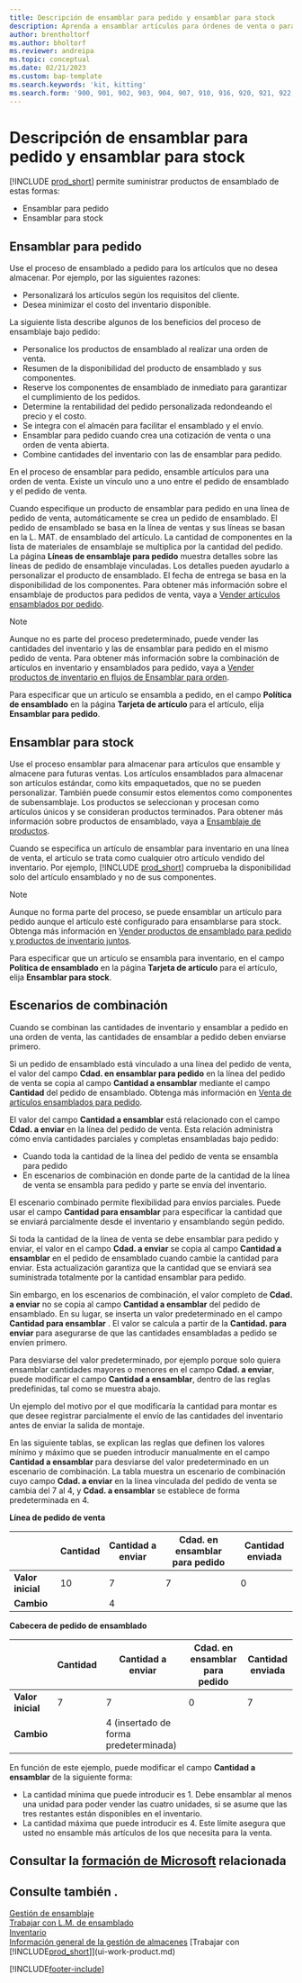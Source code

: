 ```yaml
---
title: Descripción de ensamblar para pedido y ensamblar para stock
description: Aprenda a ensamblar artículos para órdenes de venta o para mantenerlos en stock para futuras ventas.
author: brentholtorf
ms.author: bholtorf
ms.reviewer: andreipa
ms.topic: conceptual
ms.date: 02/21/2023
ms.custom: bap-template
ms.search.keywords: 'kit, kitting'
ms.search.form: '900, 901, 902, 903, 904, 907, 910, 916, 920, 921, 922, 923, 940, 941, 942, 930, 931, 932, 914, 915, 905'
---
```

# <a name="understanding-assemble-to-order-and-assemble-to-stock"></a><a name="understanding-assemble-to-order-and-assemble-to-stock"></a><a name="understanding-assemble-to-order-and-assemble-to-stock"></a>Descripción de ensamblar para pedido y ensamblar para stock

[!INCLUDE [prod_short](includes/prod_short.md)] permite suministrar productos de ensamblado de estas formas:

* Ensamblar para pedido  
* Ensamblar para stock  

## <a name="assemble-to-order"></a><a name="assemble-to-order"></a><a name="assemble-to-order"></a>Ensamblar para pedido

Use el proceso de ensamblado a pedido para los artículos que no desea almacenar. Por ejemplo, por las siguientes razones:

* Personalizará los artículos según los requisitos del cliente.
* Desea minimizar el costo del inventario disponible.

La siguiente lista describe algunos de los beneficios del proceso de ensamblaje bajo pedido:  

* Personalice los productos de ensamblado al realizar una orden de venta.  
* Resumen de la disponibilidad del producto de ensamblado y sus componentes.  
* Reserve los componentes de ensamblado de inmediato para garantizar el cumplimiento de los pedidos.  
* Determine la rentabilidad del pedido personalizada redondeando el precio y el costo.  
* Se integra con el almacén para facilitar el ensamblado y el envío.  
* Ensamblar para pedido cuando crea una cotización de venta o una orden de venta abierta.  
* Combine cantidades del inventario con las de ensamblar para pedido.  

En el proceso de ensamblar para pedido, ensamble artículos para una orden de venta. Existe un vínculo uno a uno entre el pedido de ensamblado y el pedido de venta.  

Cuando especifique un producto de ensamblar para pedido en una línea de pedido de venta, automáticamente se crea un pedido de ensamblado. El pedido de ensamblado se basa en la línea de ventas y sus líneas se basan en la L. MAT. de ensamblado del artículo. La cantidad de componentes en la lista de materiales de ensamblaje se multiplica por la cantidad del pedido. La página **Líneas de ensamblaje para pedido** muestra detalles sobre las líneas de pedido de ensamblaje vinculadas. Los detalles pueden ayudarlo a personalizar el producto de ensamblado. El fecha de entrega se basa en la disponibilidad de los componentes. Para obtener más información sobre el ensamblaje de productos para pedidos de venta, vaya a [Vender artículos ensamblados por pedido](assembly-how-to-sell-items-assembled-to-order.md).  

> [!NOTE]  
> Aunque no es parte del proceso predeterminado, puede vender las cantidades del inventario y las de ensamblar para pedido en el mismo pedido de venta. Para obtener más información sobre la combinación de artículos en inventario y ensamblados para pedido, vaya a [Vender productos de inventario en flujos de Ensamblar para orden](assembly-how-to-sell-inventory-items-in-assemble-to-order-flows.md).  

Para especificar que un artículo se ensambla a pedido, en el campo **Política de ensamblado** en la página **Tarjeta de artículo** para el artículo, elija **Ensamblar para pedido**.  

## <a name="assemble-to-stock"></a><a name="assemble-to-stock"></a><a name="assemble-to-stock"></a>Ensamblar para stock

Use el proceso ensamblar para almacenar para artículos que ensamble y almacene para futuras ventas. Los artículos ensamblados para almacenar son artículos estándar, como kits empaquetados, que no se pueden personalizar. También puede consumir estos elementos como componentes de subensamblaje. Los productos se seleccionan y procesan como artículos únicos y se consideran productos terminados. Para obtener más información sobre productos de ensamblado, vaya a [Ensamblaje de productos](assembly-how-to-assemble-items.md).  

Cuando se especifica un artículo de ensamblar para inventario en una línea de venta, el artículo se trata como cualquier otro artículo vendido del inventario. Por ejemplo, [!INCLUDE [prod_short](includes/prod_short.md)] comprueba la disponibilidad solo del artículo ensamblado y no de sus componentes.  

> [!NOTE]  
> Aunque no forma parte del proceso, se puede ensamblar un artículo para pedido aunque el artículo esté configurado para ensamblarse para stock. Obtenga más información en [Vender productos de ensamblado para pedido y productos de inventario juntos](assembly-how-to-sell-assemble-to-order-items-and-inventory-items-together.md).  

Para especificar que un artículo se ensambla para inventario, en el campo **Política de ensamblado** en la página **Tarjeta de artículo** para el artículo, elija **Ensamblar para stock**.  

## <a name="combination-scenarios"></a><a name="combination-scenarios"></a><a name="combination-scenarios"></a>Escenarios de combinación

Cuando se combinan las cantidades de inventario y ensamblar a pedido en una orden de venta, las cantidades de ensamblar a pedido deben enviarse primero.  

Si un pedido de ensamblado está vinculado a una línea del pedido de venta, el valor del campo **Cdad. en ensamblar para pedido** en la línea del pedido de venta se copia al campo **Cantidad a ensamblar** mediante el campo **Cantidad** del pedido de ensamblado. Obtenga más información en [Venta de artículos ensamblados para pedido](assembly-how-to-sell-items-assembled-to-order.md).  

El valor del campo **Cantidad a ensamblar** está relacionado con el campo **Cdad. a enviar** en la línea del pedido de venta. Esta relación administra cómo envía cantidades parciales y completas ensambladas bajo pedido:

* Cuando toda la cantidad de la línea del pedido de venta se ensambla para pedido
* En escenarios de combinación en donde parte de la cantidad de la línea de venta se ensambla para pedido y parte se envía del inventario.

El escenario combinado permite flexibilidad para envíos parciales. Puede usar el campo **Cantidad para ensamblar** para especificar la cantidad que se enviará parcialmente desde el inventario y ensamblando según pedido.  

Si toda la cantidad de la línea de venta se debe ensamblar para pedido y enviar, el valor en el campo **Cdad. a enviar** se copia al campo **Cantidad a ensamblar** en el pedido de ensamblado cuando cambie la cantidad para enviar. Esta actualización garantiza que la cantidad que se enviará sea suministrada totalmente por la cantidad ensamblar para pedido.  

Sin embargo, en los escenarios de combinación, el valor completo de **Cdad. a enviar** no se copia al campo **Cantidad a ensamblar** del pedido de ensamblado. En su lugar, se inserta un valor predeterminado en el campo **Cantidad para ensamblar** . El valor se calcula a partir de la **Cantidad. para enviar** para asegurarse de que las cantidades ensambladas a pedido se envíen primero.

Para desviarse del valor predeterminado, por ejemplo porque solo quiera ensamblar cantidades mayores o menores en el campo **Cdad. a enviar**, puede modificar el campo **Cantidad a ensamblar**, dentro de las reglas predefinidas, tal como se muestra abajo.  

Un ejemplo del motivo por el que modificaría la cantidad para montar es que desee registrar parcialmente el envío de las cantidades del inventario antes de enviar la salida de montaje.  

En las siguiente tablas, se explican las reglas que definen los valores mínimo y máximo que se pueden introducir manualmente en el campo **Cantidad a ensamblar** para desviarse del valor predeterminado en un escenario de combinación. La tabla muestra un escenario de combinación cuyo campo **Cdad. a enviar** en la línea vinculada del pedido de venta se cambia del 7 al 4, y **Cdad. a ensamblar** se establece de forma predeterminada en 4.  

**Línea de pedido de venta**

|                | **Cantidad** | **Cantidad a enviar** | **Cdad. en ensamblar para pedido** | **Cantidad enviada** |
|----------------|--------------|------------------|-------------------------------|----------------------|
|**Valor inicial**| 10          | 7                | 7                             | 0                    |
|**Cambio**      |              | 4                |                               |                      |

**Cabecera de pedido de ensamblado**

|                | **Cantidad** | **Cantidad a enviar** | **Cdad. en ensamblar para pedido** | **Cantidad enviada** |
|----------------|--------------|------------------|-------------------------------|----------------------|
|**Valor inicial**| 7           | 7                | 0                             | 7                    |
|**Cambio**      |              | 4 (insertado de forma predeterminada)|                         |                      |

En función de este ejemplo, puede modificar el campo **Cantidad a ensamblar** de la siguiente forma:  

* La cantidad mínima que puede introducir es 1. Debe ensamblar al menos una unidad para poder vender las cuatro unidades, si se asume que las tres restantes están disponibles en el inventario.  
* La cantidad máxima que puede introducir es 4. Este límite asegura que usted no ensamble más artículos de los que necesita para la venta.  

## <a name="see-related-microsoft-training"></a><a name="see-related-microsoft-training"></a><a name="see-related-microsoft-training"></a>Consultar la [formación de Microsoft](/training/paths/assemble-items-dynamics-365-business-central/) relacionada

## <a name="see-also"></a><a name="see-also"></a><a name="see-also"></a>Consulte también .

[Gestión de ensamblaje](assembly-assemble-items.md)  
[Trabajar con L.M. de ensamblado](assembly-how-work-assembly-boms.md)  
[Inventario](inventory-manage-inventory.md)  
[Información general de la gestión de almacenes](design-details-warehouse-management.md)
[Trabajar con [!INCLUDE[prod_short](includes/prod_short.md)]](ui-work-product.md)

[!INCLUDE[footer-include](includes/footer-banner.md)]
